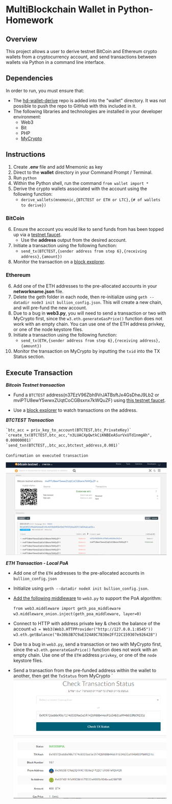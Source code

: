# MultiBlockchain Wallet in Python-Homework

## Overview

This project allows a user to derive testnet BitCoin and Ethereum crypto wallets from a cryptocurrency account, and send transactions between wallets via Python in a command line interface. 

## Dependencies

In order to run, you must ensure that:
* The [hd-wallet-derive](https://github.com/dan-da/hd-wallet-derive) repo is added into the "wallet" directory. It was not possible to push the repo to GitHub with this included in it.  
* The following libraries and technologies are installed in your developer environment:
  * Web3
  * Bit
  * PHP
  * [MyCrypto](https://mycrypto.com/)

## Instructions

1. Create **.env** file and add Mnemonic as key
2. Direct to the **wallet** directory in your Command Prompt / Terminal.
3. Run `python`
4. Within the Python shell, run the command `from wallet import *`
5. Derive the crypto wallets associated with the account using the following function:
    * `derive_wallets(mnemonic,{BTCTEST or ETH or LTC},{# of wallets to derive})`

### BitCoin

6. Ensure the account you would like to send funds from has been topped up via a [testnet faucet](https://coinfaucet.eu/en/btc-testnet/).
    * Use the **address** output from the desired account.
7. Initiate a transaction using the following function:
    * `send_tx(BTCTEST,{sender address from step 6},{receiving address},{amount})`
8. Monitor the transaction on a [block explorer](https://tbtc.bitaps.com/). 

### Ethereum

6. Add one of the ETH addresses to the pre-allocated accounts in your **networkname.json** file.
7. Delete the geth folder in each node, then re-initialize using `geth --datadir node3 init bullion_config.json`. This will create a new chain, and will pre-fund the new account.
8. Due to a bug in **web3.py**, you will need to send a transaction or two with MyCrypto first, since the `w3.eth.generateGasPrice()` function does not work with an empty chain. You can use one of the ETH address privkey, or one of the node keystore files.
9. Initiate a transaction using the following function:
    * `send_tx(ETH,{sender address from step 6},{receiving address},{amount})`
10. Monitor the transaction on MyCrypto by inputting the `txid` into the TX Status section.


## Execute Transaction

***Bitcoin Testnet transaction***

- Fund a `BTCTEST` address(n37EzV96Zbh9VrJATBsftJx4GsDheJ9Lb2 or mviPTU8ewY5wwxZUqtCoCGBsxnx7kWQuZF) using [this testnet faucet](https://testnet-faucet.mempool.co/).

- Use a [block explorer](https://tbtc.bitaps.com/) to watch transactions on the address.

***BTCTEST Transaction***
    
    `btc_acc = priv_key_to_account(BTCTEST,btc_PrivateKey)`
    `create_tx(BTCTEST,btc_acc,"n3LUACXpQwtkCiKNBEeASurVxUTd1nmgAh", 0.00000001)`
    `send_txn(BTCTEST,,btc_acc,btctest_address,0.001)`

    Confirmation on executed transaction

![btc-test](screenshots/btctest_Transaction.png)

***ETH Transaction - Local PoA***

- Add one of the `ETH` addresses to the pre-allocated accounts in `bullion_config.json`

- Initialize using `geth --datadir nodeX init bullion_config.json`.

- [Add the following middleware](https://web3py.readthedocs.io/en/stable/middleware.html#geth-style-proof-of-authority)
  to `web3.py` to support the PoA algorithm:

   `from web3.middleware import geth_poa_middleware
    w3.middleware_onion.inject(geth_poa_middleware, layer=0)`

- Connect to HTTP with address private key & check the balance of the account
    `w3 = Web3(Web3.HTTPProvider("http://127.0.0.1:8545"))`
    `w3.eth.getBalance("0x30b3B7C9aE324A9C7830e2Ff22C159307e926428")`

- Due to a bug in `web3.py`, send a transaction or two with MyCrypto first, since the
  `w3.eth.generateGasPrice()` function does not work with an empty chain. Use one of the `ETH` address `privkey`,
  or one of the `node` keystore files.
    
- Send a transaction from the pre-funded address within the wallet to another, then get the `TxStatus` from MyCrypto
    `
![eth-test](screenshots/eth_Transaction.png)
